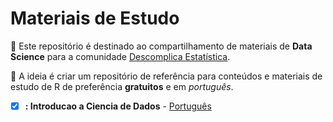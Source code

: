 # Materiais de Estudo

:file_folder: Este repositório é destinado ao compartilhamento de materiais de **Data Science** para a comunidade
[Descomplica Estatística](https://www.instagram.com/descomplicaestatistica/). 

:pushpin: A ideia é criar um repositório de referência para conteúdos e materiais de estudo de R de preferência **gratuitos** e em *português*. 



- [x] **: Introducao a Ciencia de Dados** - [Português](https://www.ime.usp.br/~pam/cursos.html)
